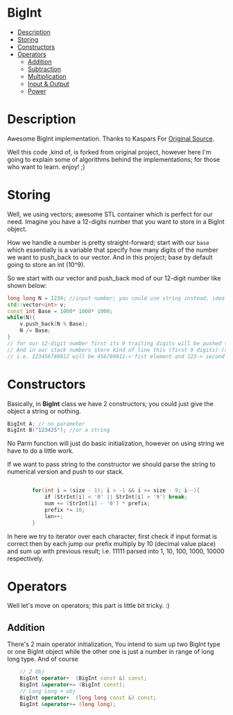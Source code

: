 # BigInt
* [Description](#description)   
* [Storing](#storing)
* [Constructors](#constructors)
* [Operators](#operators)
  * [Addition](#addition)
  * [Subtraction](#subtraction)
  * [Multiplication](#multiplication)
  * [Input & Output](#IO)
  * [Power](#pwr)


# Description
Awesome BigInt implementation. Thanks to Kaspars For [Original Source](https://github.com/kasparsklavins/bigint).

 Well this code ,kind of, is forked from original project, however here I'm going to explain some of algorithms behind the implementations; for those who want to learn. enjoy! ;) 
 
# Storing 
Well, we using vectors; awesome STL container which is perfect for our need. Imagine you have a 12-digits number that you want to store in a BigInt object. 

How we handle a number is pretty straight-forward; start with our `base` which essentially is a variable that specify how many digits of the number we want to push_back to our vector. And in this project; base by default going to store an int (10^9). 

So we start with our vector and push_back mod of our 12-digit number like shown below:
```C++
long long N = 1234; //input number; you could use string instead, idea won't change.
std::vector<int> v;
const int Base = 1000* 1000* 1000;
while(N){
    v.push_back(N % Base);
    N /= Base;
}
// for our 12-digit number first its 9 trailing digits will be pushed then rest 3.
// And in our stack numbers store kind of line this (first 9 digits)-(second 9 digits) -... so forth.
// i.e. 123456789012 will be 456789012-> fist element and 123-> second element.
```
# Constructors
Basically, in **BigInt** class we have 2 constructors; you could just give the object a string or nothing. 
```C++
BigInt A; // no parameter
BigInt B("123425"); //or a string
```
No Parm function will just do basic initialization, however on using string we have to do a little work.

If we want to pass string to the constructor we should parse the string to numerical version and push to our stack.
```C++

        for(int i = (size - 1); i > -1 && i >= size - 9; i--){
            if (StrInt[i] < '0' || StrInt[i] > '9') break;
            num += (StrInt[i] - '0') * prefix;
            prefix *= 10;
            len++;
        }
```
In here we try to iterator over each character, first check if input format is correct then by each jump our prefix multiply by 10 (decimal value place) and sum up with previous result;
i.e. 11111 parsed into 1, 10, 100, 1000, 10000 respectively.
# Operators
Well let's move on operators; this part is little bit tricky. :)
## Addition
There's 2 main operator initialization, You intend to sum up two BigInt type or one BigInt object while the other one is just a number in range of long long type.
And of course 
```C++
    // 2 Obj
    BigInt operator+  (BigInt const &) const;
    BigInt &operator+= (BigInt const);
    // Long Long + obj
    BigInt operator+  (long long const &) const;
    BigInt &operator+= (long long);
```
